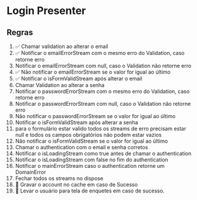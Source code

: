 # Login Presenter

## Regras
1. ✅ Chamar validation ao alterar o email
2. ✅ Notificar o emailErrorStream com o mesmo erro do Validation, caso retorne erro
3. Notificar o emailErrorStream com null, caso o Validation não retorne erro
4. ✅ Não notificar o emailErrorStream se o valor for igual ao último
5. ✅ Notificar o isFormValidStream após alterar o email
6. Chamar Validation ao alterar a senha
7. Notificar o passwordErrorStream com o mesmo erro do Validation, caso retorne erro
8. Notificar o passwordErrorStream com null, caso o Validation não retorne erro
9. Não notificar o passwordErrorStream se o valor for igual ao último
10. Notificar o isFormValidStream após alterar a senha
11. para o formulário estar valido todos os streams de erro precisam estar null e todos os campos obrigatórios não podem estar vazios
12. Não notificar o isFormValidStream se o valor for igual ao último
13. Chamar o authentication com o email e senha corretos
14. Notificar o isLoadingStream como true antes de chamar o authentication
15. Notificar o isLoadingStream com false no fim do authentication
16. Notificar o mainErrorStream caso o authentication retorne um DomainError
17. Fechar todos os streams no dispose
18. 🛑 Gravar o account no cache em caso de Sucesso
19. 🛑 Levar o usuário para tela de enquetes em caso de sucesso.
